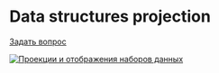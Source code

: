 # Data structures projection

[Задать вопрос](https://github.com/HowProgrammingWorks/LiveQA/discussions/categories/q-a)

[![Проекции и отображения наборов данных](https://img.youtube.com/vi/lwJCq9inky8/0.jpg)](https://www.youtube.com/watch?v=lwJCq9inky8)
